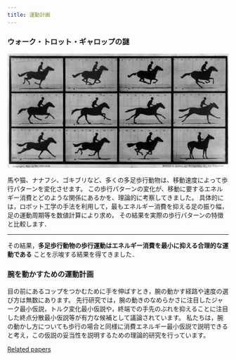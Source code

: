```yaml
---
title: 運動計画
---
```


### ウォーク・トロット・ギャロップの謎

![](The_Horse_in_Motion.jpg)

馬や猫、ナナフシ、ゴキブリなど、多くの多足歩行動物は、移動速度によって歩行パターンを変化させます。 この歩行パターンの変化が、移動に要するエネルギー消費とどのような関係にあるかを、理論的に考察してきました。
具体的には，ロボット工学の手法を利用して，最もエネルギー消費を抑える足の振り幅，足の運動周期等を数値計算により求め， その結果を実際の歩行パターンの特徴と比較します． 

---

その結果，__多足歩行動物の歩行運動はエネルギー消費を最小に抑える合理的な運動である__ ことを示唆する結果を得てきました．

### 腕を動かすための運動計画

目の前にあるコップをつかむために手を伸ばすとき，腕の動かす経路や速度の選び方は無数にあります。
先行研究では，腕の動きのなめらかさに注目したジャーク最小仮説，トルク変化最小仮説や，終端での手先のぶれを抑えることに注目した終点分散最小仮説等が有力な候補として議論されています。
私たちは，腕の動かし方についても歩行の場合と同様に消費エネルギー最小仮説で説明できると考え，この仮説の妥当性を説明するための理論的研究を行っています。

[Related papers](../papers/#planning)
